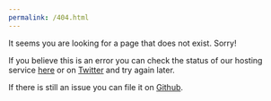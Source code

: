 ```yaml
---
permalink: /404.html
---
```


It seems you are looking for a page that does not exist. Sorry!

If you believe this is an error you can check the status of our hosting service [here](https://www.githubstatus.com/) or on [Twitter](https://twitter.com/githubstatus) and try again later.

If there is still an issue you can file it on [Github](https://github.com/amybrown42/amybrown42.github.io/issues).
